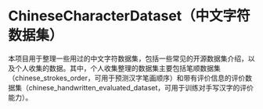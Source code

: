 # ChineseCharacterDataset（中文字符数据集）

本项目用于整理一些用过的中文字符数据集，包括一些常见的开源数据集介绍，以及个人收集的数据。其中，个人收集整理的数据集主要包括笔顺数据集（chinese_strokes_order，可用于预测汉字笔画顺序）和带有评价信息的评价数据集（chinese_handwritten_evaluated_dataset，可用于训练对手写汉字的评价能力）。
